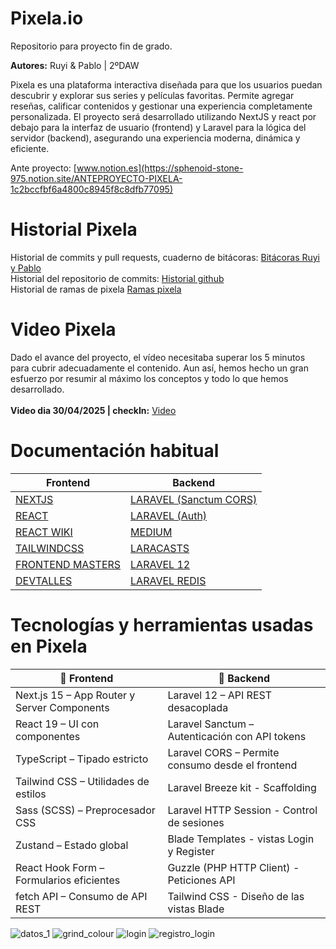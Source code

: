 # Pixela.io

Repositorio para proyecto fin de grado. </br>

**Autores:** Ruyi & Pablo | 2ºDAW

Pixela es una plataforma interactiva diseñada para que los usuarios puedan descubrir y explorar sus series y películas favoritas. Permite agregar reseñas, calificar contenidos y gestionar una experiencia completamente personalizada.
El proyecto será desarrollado utilizando NextJS y react por debajo para la interfaz de usuario (frontend) y Laravel para la lógica del servidor (backend), asegurando una experiencia moderna, dinámica y eficiente.

Ante proyecto: [www.notion.es](https://sphenoid-stone-975.notion.site/ANTEPROYECTO-PIXELA-1c2bccfbf6a4800c8945f8c8dfb77095) <br/>

# Historial Pixela <br/>
Historial de commits y pull requests, cuaderno de bitácoras: [Bitácoras Ruyi y Pablo](https://docs.google.com/document/d/1tCagftMIyK-YbXul7YxGf_HXpOOPHqtqO7swChsxbao/edit?tab=t.0) <br/>
Historial del repositorio de commits: [Historial github](https://github.com/envyx10/Pixela/commits/main/) <br/>
Historial de ramas de pixela [Ramas pixela](https://github.com/envyx10/Pixela/branches/active) <br/>

# Video Pixela <br/>
Dado el avance del proyecto, el vídeo necesitaba superar los 5 minutos para cubrir adecuadamente el contenido. Aun así, hemos hecho un gran esfuerzo por resumir al máximo los conceptos y todo lo que hemos desarrollado.
<br>
<br>
**Video dia 30/04/2025 | checkIn:** [Video](https://vimeo.com/1080303986/9f50bbfb83?share=copy)




# Documentación habitual <br/>

| Frontend                                           | Backend                                                                 |
|----------------------------------------------------|-------------------------------------------------------------------------|
| [NEXTJS](https://nextjs.org/learn)                | [LARAVEL (Sanctum CORS)](https://laravel.com/docs/12.x/sanctum#cors-and-cookies) |
| [REACT](https://es.react.dev/learn)               | [LARAVEL (Auth)](https://laravel.com/docs/12.x/authentication#authenticating-users) |
| [REACT WIKI](https://www.reactjs.wiki/)           | [MEDIUM](https://rezakhademix.medium.com/laravel-11-no-http-kernel-no-casts-no-console-kernel-721c62adb6ef) |
| [TAILWINDCSS](https://tailwindcss.com/)           | [LARACASTS](https://laracasts.com/)                                    |
| [FRONTEND MASTERS](https://frontendmasters.com/)  | [LARAVEL 12](https://laravel.com/docs/12.x/installation)               |
| [DEVTALLES](https://cursos.devtalles.com/)        | [LARAVEL REDIS](https://laravel.com/docs/12.x/redis)                   |
                     
# Tecnologías y herramientas usadas en Pixela  <br/>

| 🧩 Frontend                                 | 🧩 Backend                                                   |
|--------------------------------------------|--------------------------------------------------------------|
| Next.js 15 – App Router y Server Components | Laravel 12 – API REST desacoplada                            |
| React 19 – UI con componentes               | Laravel Sanctum – Autenticación con API tokens               |
| TypeScript – Tipado estricto                | Laravel CORS – Permite consumo desde el frontend             |
| Tailwind CSS – Utilidades de estilos        | Laravel Breeze kit - Scaffolding                             |
| Sass (SCSS) – Preprocesador CSS             | Laravel HTTP Session - Control de sesiones                   |
| Zustand – Estado global                     | Blade Templates - vistas Login y Register                    |
| React Hook Form – Formularios eficientes    | Guzzle (PHP HTTP Client) - Peticiones API                    |
| fetch API – Consumo de API REST             | Tailwind CSS - Diseño de las vistas Blade                    |




![datos_1](https://github.com/user-attachments/assets/9809f359-e4a4-4c77-8144-7fc5a4b55a58)
![grind_colour](https://github.com/user-attachments/assets/c3194929-c906-4cc7-9d4f-9e1912a0121c)
![login](https://github.com/user-attachments/assets/99c60e1c-8005-4969-bfc0-30450f318a02)
![registro_login](https://github.com/user-attachments/assets/f712c74f-cc8b-4bb6-9541-e89ace61786c)

